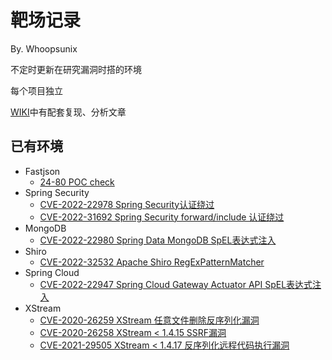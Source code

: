 # 靶场记录
By. Whoopsunix

不定时更新在研究漏洞时搭的环境

每个项目独立

[WIKI](whoopsunix.com)中有配套复现、分析文章

## 已有环境
+ Fastjson
  + [24-80 POC check](fastjsonDemo)
+ Spring Security
    + [CVE-2022-22978 Spring Security认证绕过](springSecurityDemo/CVE-2022-22978)
    + [CVE-2022-31692 Spring Security forward/include 认证绕过](springSecurityDemo/CVE-2022-31692])
+ MongoDB
    + [CVE-2022-22980 Spring Data MongoDB SpEL表达式注入](springDataDemo/CVE-2022-22980)
+ Shiro
    + [CVE-2022-32532 Apache Shiro RegExPatternMatcher](shiroDemo/CVE_2022_32532)
+ Spring Cloud
    + [CVE-2022-22947 Spring Cloud Gateway Actuator API SpEL表达式注入](SpringCloudDemo/CVE_2022_22947)
+ XStream
    + [CVE-2020-26259 XStream 任意文件删除反序列化漏洞](XStreamDemo/Demo)
    + [CVE-2020-26258 XStream < 1.4.15 SSRF漏洞](XStreamDemo/Demo)
    + [CVE-2021-29505 XStream < 1.4.17 反序列化远程代码执行漏洞](XStreamDemo/CVE-2021-29505)







